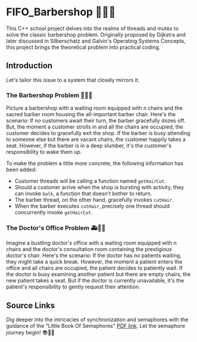 # FIFO_Barbershop 💈🧑‍🦰

This C++ school project delves into the realms of threads and mutex to solve the classic barbershop problem. Originally proposed by Dijkstra and later discussed in Silberschatz and Galvin's Operating Systems Concepts, this project brings the theoretical problem into practical coding.

## Introduction

Let's tailor this issue to a system that closely mirrors it.

### The Barbershop Problem 💇‍♂️💺

Picture a barbershop with a waiting room equipped with n chairs and the sacred barber room housing the all-important barber chair. Here's the scenario: If no customers await their turn, the barber gracefully dozes off. But, the moment a customer strolls in and all the chairs are occupied, the customer decides to gracefully exit the shop. If the barber is busy attending to someone else but there are vacant chairs, the customer happily takes a seat. However, if the barber is in a deep slumber, it's the customer's responsibility to wake them up.

To make the problem a little more concrete, the following information has been added:

- Customer threads will be calling a function named `getHairCut`.
- Should a customer arrive when the shop is bursting with activity, they can invoke `balk`, a function that doesn't bother to return.
- The barber thread, on the other hand, gracefully invokes `cutHair`.
- When the barber executes `cutHair`, precisely one thread should concurrently invoke `getHairCut`.

### The Doctor's Office Problem 🚑👩‍⚕️

Imagine a bustling doctor's office with a waiting room equipped with n chairs and the doctor's consultation room containing the prestigious doctor's chair. Here's the scenario: If the doctor has no patients waiting, they might take a quick break. However, the moment a patient enters the office and all chairs are occupied, the patient decides to patiently wait. If the doctor is busy examining another patient but there are empty chairs, the new patient takes a seat. But if the doctor is currently unavailable, it's the patient's responsibility to gently request their attention.
  
## Source Links

Dig deeper into the intricacies of synchronization and semaphores with the guidance of the "Little Book Of Semaphores" [PDF link](https://greenteapress.com/semaphores/LittleBookOfSemaphores.pdf). Let the semaphore journey begin! 📚🤿✨
